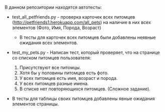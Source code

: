 В данном репозитории находятся автотесты:
- test_all_petfriends.py - проверка карточек всех питомцев (http://petfriends1.herokuapp.com/all_pets) на наличие в них всех элементов (Фото, Имя, Порода, Возраст)
  - В тесты для карточек всех питомцев были добавлены неявные ожидания всех элементов.


- test_my_pets.py - Написан тест, который проверяет, что на странице со списком питомцев пользователя:
  1. Присутствуют все питомцы.
  2. Хотя бы у половины питомцев есть фото.
  3. У всех питомцев есть имя, возраст и порода.
  4. У всех питомцев разные имена.
  5. В списке нет повторяющихся питомцев. (Сложное задание).

  
- В тесты для таблицы своих питомцев добавлены явные ожидания элементов страницы.

 
